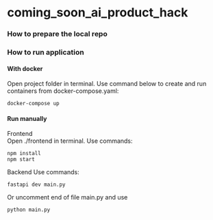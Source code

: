 # coming_soon_ai_product_hack

### How to prepare the local repo

### How to run application
#### With docker
Open project folder in terminal. Use command below to create and run containers from docker-compose.yaml:
```
docker-compose up
```
<!-- Show all containers
```
docker ps -a
```
Or
```
docker container ls -a
```
Stop all containers from docker-compose.yaml (open project folder in terminal):
```
docker-compose stop
```
Stop certain container:
```
docker stop <container-name>
```
Run all containers previously stopped from docker-compose.yaml (open project folder in terminal):
```
docker-compose start
```
Run certain container previously stopped:
```
docker start <container-name>
``` -->
#### Run manually
Frontend  
Open ./frontend in terminal. Use commands:
```
npm install
npm start
```
Backend
Use commands:
```
fastapi dev main.py
```
Or uncomment end of file main.py and use
```
python main.py
```
